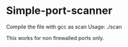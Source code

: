 # Simple-port-scanner
Compile the file with gcc as scan
Usage: ./scan <IPaddress> <Startport> <Endport>


This works for non firewalled ports only.
